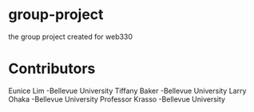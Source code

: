 # group-project
the group project created for web330

# Contributors
Eunice Lim -Bellevue University
Tiffany Baker -Bellevue University
Larry Ohaka -Bellevue University
Professor Krasso -Bellevue University